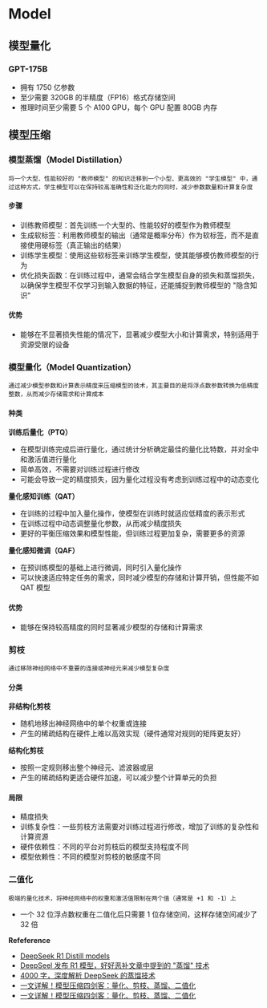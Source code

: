 # Model 

## 模型量化

### GPT-175B

- 拥有 1750 亿参数
- 至少需要 320GB 的半精度（FP16）格式存储空间
- 推理时间至少需要 5 个 A100 GPU，每个 GPU 配置 80GB 内存

## 模型压缩

### 模型蒸馏（Model Distillation）

`
将一个大型、性能较好的 "教师模型" 的知识迁移到一个小型、更高效的 "学生模型" 中，通过这种方式，学生模型可以在保持较高准确性和泛化能力的同时，减少参数数量和计算复杂度
`

#### 步骤

- 训练教师模型：首先训练一个大型的、性能较好的模型作为教师模型
- 生成软标签：利用教师模型的输出（通常是概率分布）作为软标签，而不是直接使用硬标签（真正输出的结果）
- 训练学生模型：使用这些软标签来训练学生模型，使其能够模仿教师模型的行为
- 优化损失函数：在训练过程中，通常会结合学生模型自身的损失和蒸馏损失，以确保学生模型不仅学习到输入数据的特征，还能捕捉到教师模型的 "隐含知识"

#### 优势

- 能够在不显著损失性能的情况下，显著减少模型大小和计算需求，特别适用于资源受限的设备

### 模型量化（Model Quantization）

`
通过减少模型参数和计算表示精度来压缩模型的技术，其主要目的是将浮点数参数转换为低精度整数，从而减少存储需求和计算成本
`

#### 种类

**训练后量化（PTQ）**

- 在模型训练完成后进行量化，通过统计分析确定最佳的量化比特数，并对全中和激活值进行量化
- 简单高效，不需要对训练过程进行修改
- 可能会导致一定的精度损失，因为量化过程没有考虑到训练过程中的动态变化

**量化感知训练（QAT）**

- 在训练的过程中加入量化操作，使模型在训练时就适应低精度的表示形式
- 在训练过程中动态调整量化参数，从而减少精度损失
- 更好的平衡压缩效果和模型性能，但训练过程更加复杂，需要更多的资源

**量化感知微调（QAF）**

- 在预训练模型的基础上进行微调，同时引入量化操作
- 可以快速适应特定任务的需求，同时减少模型的存储和计算开销，但性能不如 QAT 模型

#### 优势

- 能够在保持较高精度的同时显著减少模型的存储和计算需求

### 剪枝

`
通过移除神经网络中不重要的连接或神经元来减少模型复杂度
`

#### 分类

**非结构化剪枝**

- 随机地移出神经网络中的单个权重或连接
- 产生的稀疏结构在硬件上难以高效实现（硬件通常对规则的矩阵更友好）

**结构化剪枝**

- 按照一定规则移出整个神经元、滤波器或层
- 产生的稀疏结构更适合硬件加速，可以减少整个计算单元的负担

#### 局限

- 精度损失
- 训练复杂性：一些剪枝方法需要对训练过程进行修改，增加了训练的复杂性和计算资源
- 硬件依赖性：不同的平台对剪枝后的模型支持程度不同
- 模型依赖性：不同的模型对剪枝的敏感度不同


### 二值化

`
极端的量化技术，将神经网络中的权重和激活值限制在两个值（通常是 +1 和 -1）上
`

- 一个 32 位浮点数权重在二值化后只需要 1 位存储空间，这样存储空间减少了 32 倍






**Refeference**

- [DeepSeek R1 Distill models](https://x.com/jandotai/status/1884552022772662781?s=46&t=ulYQEDJ7GQSP3RJjsg3CJw)
- [DeepSeel 发布 R1 模型，好好恶补文章中提到的 "蒸馏" 技术](https://mp.weixin.qq.com/s/x5wWXdw65joiiHQkrgfi8w)
- [4000 字，深度解析 DeepSeek 的蒸馏技术](https://mp.weixin.qq.com/s/BDQ75O3MNePGmkFd5iscjw)
- [一文详解！模型压缩四剑客：量化、剪枝、蒸馏、二值化](https://mp.weixin.qq.com/s?__biz=MzkxMTEzNzQ3NA==&mid=2247487539&idx=1&sn=458b83e59c89962bf98d512dd027f43e&chksm=c1219f9ef65616884543512754e12a0815279d63673dafcb1c26e0ed0efacf180a0cff5b2d71&cur_album_id=3308295942525337604&scene=190#rd)
- [一文详解！模型压缩四剑客：量化、剪枝、蒸馏、二值化](https://mp.weixin.qq.com/s?__biz=MzkxMTEzNzQ3NA==&mid=2247487539&idx=1&sn=458b83e59c89962bf98d512dd027f43e&chksm=c1219f9ef65616884543512754e12a0815279d63673dafcb1c26e0ed0efacf180a0cff5b2d71&cur_album_id=3308295942525337604&scene=190#rd)
